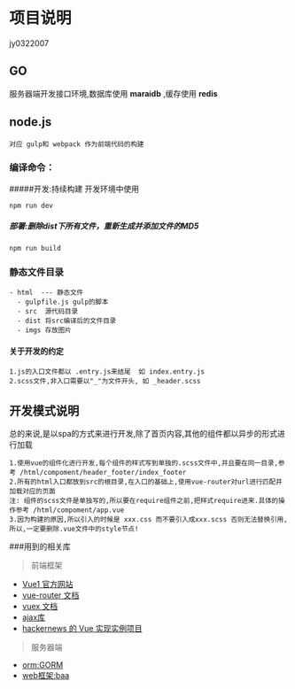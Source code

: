 # 项目说明
jy0322007

## GO
服务器端开发接口环境,数据库使用 **maraidb** ,缓存使用 **redis**


## node.js
```
对应 gulp和 webpack 作为前端代码的构建
```

### 编译命令：

#####开发:持续构建 开发环境中使用
```
npm run dev 
```

##### 部署:删除dist下所有文件，重新生成并添加文件的MD5
```
npm run build
```

### 静态文件目录

```
- html  --- 静态文件
  - gulpfile.js gulp的脚本 
  - src  源代码目录
  - dist 将src编译后的文件目录
  - imgs 存放图片
```

#### 关于开发的约定
```
1.js的入口文件都以 .entry.js来结尾  如 index.entry.js
2.scss文件,非入口需要以"_"为文件开头, 如 _header.scss
```

## 开发模式说明
总的来说,是以spa的方式来进行开发,除了首页内容,其他的组件都以异步的形式进行加载
```
1.使用vue的组件化进行开发,每个组件的样式写到单独的.scss文件中,并且要在同一目录,参考 /html/compoment/header_footer/index_footer
2.所有的html入口都放到src的根目录,在入口的基础上,使用vue-router对url进行匹配并加载对应的页面
注: 组件的scss文件是单独写的,所以要在require组件之前,把样式require进来.具体的操作参考 /html/compoment/app.vue
3.因为构建的原因,所以引入的时候是 xxx.css 而不要引入成xxx.scss 否则无法替换引用,所以,一定要删除.vue文件中的style节点!
```

###用到的相关库

> 前端框架
* [Vue1 官方网站](http://cn.vuejs.org/)
* [vue-router 文档](http://vuejs.github.io/vue-router/zh-cn/index.html)
* [vuex 文档](http://vuex.vuejs.org/zh-cn/index.html)
* [ajax库](https://github.com/fdaciuk/ajax)
* [hackernews 的 Vue 实现实例项目](https://github.com/vuejs/vue-hackernews)


> 服务器端
* [orm:GORM](https://github.com/jinzhu/gorm)
* [web框架:baa](https://github.com/go-baa/baa)

###